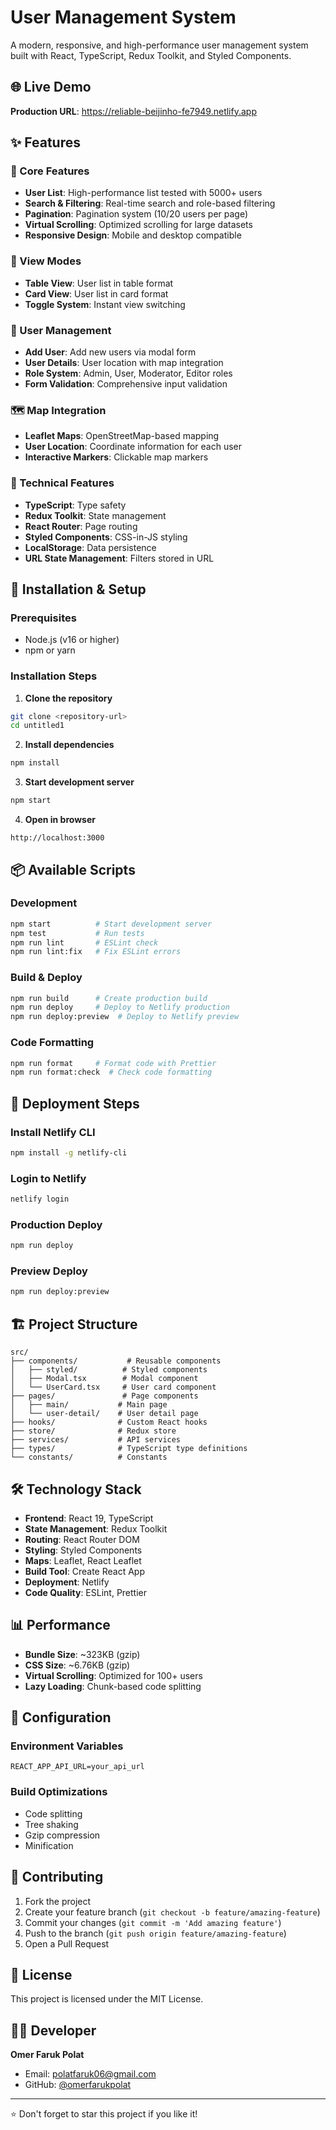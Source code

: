 # User Management System

A modern, responsive, and high-performance user management system built with React, TypeScript, Redux Toolkit, and Styled Components.

## 🌐 Live Demo

**Production URL**: https://reliable-beijinho-fe7949.netlify.app

## ✨ Features

### 🎯 Core Features
- **User List**: High-performance list tested with 5000+ users
- **Search & Filtering**: Real-time search and role-based filtering
- **Pagination**: Pagination system (10/20 users per page)
- **Virtual Scrolling**: Optimized scrolling for large datasets
- **Responsive Design**: Mobile and desktop compatible

### 🎨 View Modes
- **Table View**: User list in table format
- **Card View**: User list in card format
- **Toggle System**: Instant view switching

### 👤 User Management
- **Add User**: Add new users via modal form
- **User Details**: User location with map integration
- **Role System**: Admin, User, Moderator, Editor roles
- **Form Validation**: Comprehensive input validation

### 🗺️ Map Integration
- **Leaflet Maps**: OpenStreetMap-based mapping
- **User Location**: Coordinate information for each user
- **Interactive Markers**: Clickable map markers

### 🔧 Technical Features
- **TypeScript**: Type safety
- **Redux Toolkit**: State management
- **React Router**: Page routing
- **Styled Components**: CSS-in-JS styling
- **LocalStorage**: Data persistence
- **URL State Management**: Filters stored in URL

## 🚀 Installation & Setup

### Prerequisites
- Node.js (v16 or higher)
- npm or yarn

### Installation Steps

1. **Clone the repository**
```bash
git clone <repository-url>
cd untitled1
```

2. **Install dependencies**
```bash
npm install
```

3. **Start development server**
```bash
npm start
```

4. **Open in browser**
```
http://localhost:3000
```

## 📦 Available Scripts

### Development
```bash
npm start          # Start development server
npm test           # Run tests
npm run lint       # ESLint check
npm run lint:fix   # Fix ESLint errors
```

### Build & Deploy
```bash
npm run build      # Create production build
npm run deploy     # Deploy to Netlify production
npm run deploy:preview  # Deploy to Netlify preview
```

### Code Formatting
```bash
npm run format     # Format code with Prettier
npm run format:check  # Check code formatting
```

## 🚀 Deployment Steps

### Install Netlify CLI
```bash
npm install -g netlify-cli
```

### Login to Netlify
```bash
netlify login
```

### Production Deploy
```bash
npm run deploy
```

### Preview Deploy
```bash
npm run deploy:preview
```

## 🏗️ Project Structure

```
src/
├── components/           # Reusable components
│   ├── styled/          # Styled components
│   ├── Modal.tsx        # Modal component
│   └── UserCard.tsx     # User card component
├── pages/               # Page components
│   ├── main/           # Main page
│   └── user-detail/    # User detail page
├── hooks/              # Custom React hooks
├── store/              # Redux store
├── services/           # API services
├── types/              # TypeScript type definitions
└── constants/          # Constants
```

## 🛠️ Technology Stack

- **Frontend**: React 19, TypeScript
- **State Management**: Redux Toolkit
- **Routing**: React Router DOM
- **Styling**: Styled Components
- **Maps**: Leaflet, React Leaflet
- **Build Tool**: Create React App
- **Deployment**: Netlify
- **Code Quality**: ESLint, Prettier

## 📊 Performance

- **Bundle Size**: ~323KB (gzip)
- **CSS Size**: ~6.76KB (gzip)
- **Virtual Scrolling**: Optimized for 100+ users
- **Lazy Loading**: Chunk-based code splitting

## 🔧 Configuration

### Environment Variables
```env
REACT_APP_API_URL=your_api_url
```

### Build Optimizations
- Code splitting
- Tree shaking
- Gzip compression
- Minification

## 🤝 Contributing

1. Fork the project
2. Create your feature branch (`git checkout -b feature/amazing-feature`)
3. Commit your changes (`git commit -m 'Add amazing feature'`)
4. Push to the branch (`git push origin feature/amazing-feature`)
5. Open a Pull Request

## 📝 License

This project is licensed under the MIT License.

## 👨‍💻 Developer

**Omer Faruk Polat**
- Email: polatfaruk06@gmail.com
- GitHub: [@omerfarukpolat](https://github.com/omerfarukpolat)

---

⭐ Don't forget to star this project if you like it!
